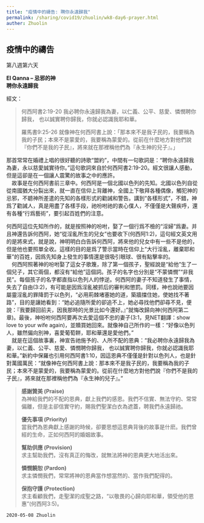 ```yaml
---
title: "疫情中的禱告: 聘你永遠歸我"
permalink: /sharing/covid19/zhuolin/wk8-day6-prayer.html
auther: Zhuolin
---
```

## 疫情中的禱告
第八週第六天  

**El Qanna – 忌邪的神**  
**聘你永遠歸我**  

經文：  
>
>何西阿書2:19-20 我必聘你永遠歸我為妻，以仁義、公平、慈愛、憐憫聘你歸我， 也以誠實聘你歸我，你就必認識我耶和華。  
>
>羅馬書9:25-26 就像神在何西阿書上說：「那本來不是我子民的，我要稱為我的子民；本來不是蒙愛的，我要稱為蒙愛的。從前在什麼地方對他們說『你們不是我的子民』，將來就在那裡稱他們為『永生神的兒子』。」  

那首常常在婚禮上唱的很好聽的詩歌“盟約”，中間有一句歌詞是：“聘你永遠歸我為妻，永以慈愛誠實待你。”這句歌詞來自於何西阿書2:19-20。經文很讓人感動，但是這卻是在一個讓人震驚的故事之中的應許。  
　故事是在何西阿書前三章中。何西阿是一個北國以色列的先知。北國以色列自從從南國猶大分裂出來，就一直在信仰上背離神，全國上下敬拜各種偶像，觸犯神的忌邪，不聼神所差遣的先知的各樣形式的勸誡和警告。講到“各樣形式”，不錯，神爲了勸誡人，真是用盡了各樣手段，祂吩咐祂的衷心僕人，不僅僅是大聲疾呼，還有各種“行爲藝術”，要引起百姓們的注意。  

何西阿這位先知所作的，就是按照神的吩咐，娶了一個行爲不檢的“淫婦”爲妻。并且神還告訴何西阿，她“從淫亂所生的兒女”也要收下(何西阿1:2)，這句經文英文用的是將來式，就是說，神明明白白告訴何西阿，將來他的兒女中有一些不是他的，但是他也要照單全收。這樣的目的是爲了警示當時在信仰上“大行淫亂，離棄耶和華”的百姓，因爲先知身上發生的事情還是很吸引眼球、很有點擊率的。  
　何西阿照著神的吩咐娶了這女子歌篾，除了第一個孩子，聖經說是“給他”生了一個兒子，其它兩個，都沒有“給他”這個詞。孩子的名字也分別是“不蒙憐憫”“非我民”。每個孩子的名字都直指以色列人的悖逆。何西阿的妻子不知道發生了事情，失去了自由(3:2)，有可能是因爲淫亂被抓后的審判和懲罰。同樣，神也說祂要因屬靈淫亂的罪降罰于以色列，“必用荊棘堵塞她的道，築牆擋住她，使她找不著路”，目的是讓她看到：“她必追隨所愛的卻追不上，她必尋找他們卻尋不見，便說：『我要歸回前夫，因我那時的光景比如今還好。』”就悔改歸向神(何西阿第二章)。最後，神吩咐何西阿要再次去愛這個不忠的妻子(3:1，見NET翻譯：show love to your wife again)，並贖買她回來。就像神自己所作的一樣：“好像以色列人，雖然偏向別神，喜愛葡萄餅，耶和華還是愛他們。”  
　就是在這個故事裏，神宣告祂施予的、人所不配的恩典：“我必聘你永遠歸我為妻，以仁義、公平、慈愛、憐憫聘你歸我， 也以誠實聘你歸我，你就必認識我耶和華。”新約中保羅也引用何西阿書1:10，因這恩典不僅僅是針對以色列人，也是針對萬國萬民：“就像神在何西阿書上說：那本來不是我子民的，我要稱為我的子民；本來不是蒙愛的，我要稱為蒙愛的。從前在什麼地方對他們說『你們不是我的子民』，將來就在那裡稱他們為『永生神的兒子』。”  

>
>**感謝贊美 (Praise)**  
>為神給我們的不配的恩典，獻上我們的感恩。我們不信實、無法守約、常常偏離，但是主卻信實守約，賜我們聖潔白衣為遮蓋，聘我們永遠歸祂。  
>
>**優先事項 (Priority)**  
>當我們為恩典獻上感謝的時候，卻要思想這恩典背後的故事是什麽。我們曾經的生命，正如何西阿的婚姻故事。  
>
>**幫助供應 (Provision)**  
>求主幫助我們，沒有真正的悔改，就無法將神的恩典更大地活出來。  
>
>**憐憫饒恕 (Pardon)**  
>求主憐憫我們，常常將神的恩典當作想當然的、當作我們配得的。  
>
>**保抱守護 (Protection)**  
>求主看顧我們，走聖潔的成聖之路，“以敬畏的心歸向耶和華，領受他的恩惠”(何西阿3:5)。  

`2020-05-08 Zhuolin`
